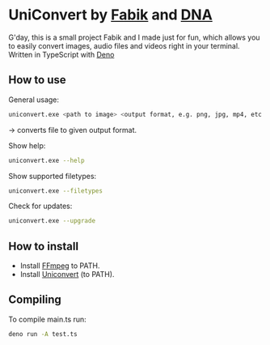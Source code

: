 # UniConvert by [Fabik](https://github.com/LegendFabix) and [DNA](https://github.com/DNAScanner)

G'day,
this is a small project Fabik and I made just for fun, which allows you to easily convert images, audio files and videos right in your terminal. Written in TypeScript with [Deno](https://deno.land/)

## How to use

General usage:

```bash
uniconvert.exe <path to image> <output format, e.g. png, jpg, mp4, etc.>
```

-> converts file to given output format.

Show help:

```bash
uniconvert.exe --help
```

Show supported filetypes:

```bash
uniconvert.exe --filetypes
```

Check for updates:

```bash
uniconvert.exe --upgrade
```

## How to install

- Install [FFmpeg](https://github.com/BtbN/FFmpeg-Builds/releases) to PATH.
- Install [Uniconvert](https://github.com/DNAScanner/UniConvert) (to PATH).

## Compiling

To compile main.ts run:

```bash
deno run -A test.ts
```
